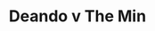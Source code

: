 ---
year: "1992"
serialNumber: "0143" 
game: "Deando"
title: "Deando v The Min"
gameLocation: ""
gameDate: "/1992"
result: ""
resultType: ""
type: "game"
---